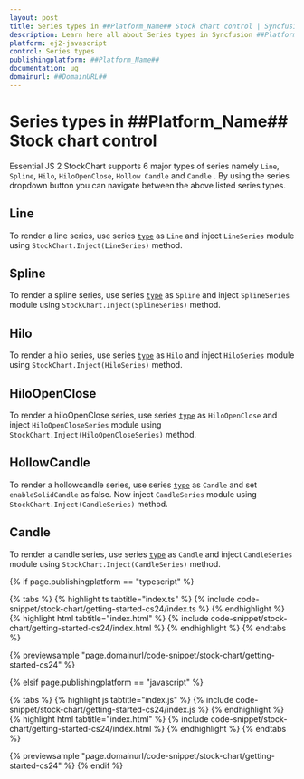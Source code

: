 ```yaml
---
layout: post
title: Series types in ##Platform_Name## Stock chart control | Syncfusion
description: Learn here all about Series types in Syncfusion ##Platform_Name## Stock chart control of Syncfusion Essential JS 2 and more.
platform: ej2-javascript
control: Series types 
publishingplatform: ##Platform_Name##
documentation: ug
domainurl: ##DomainURL##
---
```


# Series types in ##Platform_Name## Stock chart control

Essential JS 2 StockChart supports 6 major types of series namely `Line`, `Spline`, `Hilo`, `HiloOpenClose`, `Hollow Candle` and `Candle` . By using the series dropdown button you can navigate between the above listed series types.

<!-- markdownlint-disable MD036 -->

## Line

To render a line series, use series [`type`](../api/stock-chart/stockSeriesModel/#type-string) as `Line` and inject `LineSeries` module using `StockChart.Inject(LineSeries)` method.

## Spline

To render a spline series, use series [`type`](../api/stock-chart/stockSeriesModel/#type-string) as `Spline` and inject `SplineSeries` module using `StockChart.Inject(SplineSeries)` method.

## Hilo

To render a hilo series, use series [`type`](../api/stock-chart/stockSeriesModel/#type) as `Hilo` and inject `HiloSeries` module using `StockChart.Inject(HiloSeries)` method.

## HiloOpenClose

To render a hiloOpenClose series, use series [`type`](../api/stock-chart/stockSeriesModel/#type) as `HiloOpenClose` and inject `HiloOpenCloseSeries` module using `StockChart.Inject(HiloOpenCloseSeries)` method.

## HollowCandle

To render a hollowcandle series, use series [`type`](../api/stock-chart/stockSeriesModel/#type) as `Candle` and set `enableSolidCandle` as false. Now inject `CandleSeries` module using `StockChart.Inject(CandleSeries)` method.

## Candle

To render a candle series, use series [`type`](../api/stock-chart/stockSeriesModel/#type) as `Candle` and inject `CandleSeries` module using `StockChart.Inject(CandleSeries)` method.

{% if page.publishingplatform == "typescript" %}

 {% tabs %}
{% highlight ts tabtitle="index.ts" %}
{% include code-snippet/stock-chart/getting-started-cs24/index.ts %}
{% endhighlight %}
{% highlight html tabtitle="index.html" %}
{% include code-snippet/stock-chart/getting-started-cs24/index.html %}
{% endhighlight %}
{% endtabs %}
        
{% previewsample "page.domainurl/code-snippet/stock-chart/getting-started-cs24" %}

{% elsif page.publishingplatform == "javascript" %}

{% tabs %}
{% highlight js tabtitle="index.js" %}
{% include code-snippet/stock-chart/getting-started-cs24/index.js %}
{% endhighlight %}
{% highlight html tabtitle="index.html" %}
{% include code-snippet/stock-chart/getting-started-cs24/index.html %}
{% endhighlight %}
{% endtabs %}

{% previewsample "page.domainurl/code-snippet/stock-chart/getting-started-cs24" %}
{% endif %}

